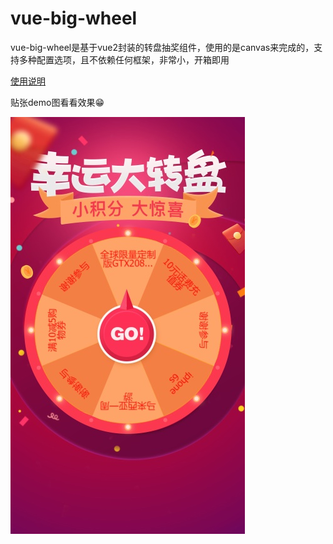# vue-big-wheel

vue-big-wheel是基于vue2封装的转盘抽奖组件，使用的是canvas来完成的，支持多种配置选项，且不依赖任何框架，非常小，开箱即用

[使用说明](https://wheel.assetss.cn/docs)

贴张demo图看看效果:grin:

![](https://github.com/iamobj/graph-bed/blob/master/1/big-wheel.jpg?raw=true)